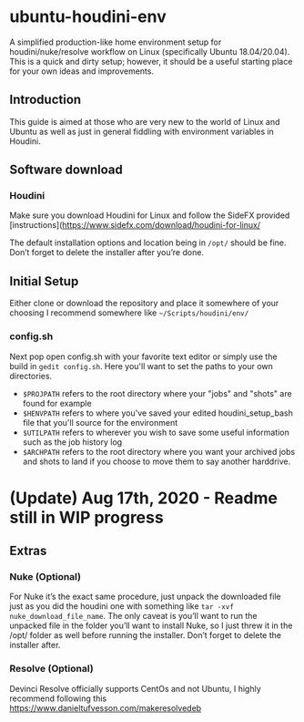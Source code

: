 # ubuntu-houdini-env
A simplified production-like home environment setup for houdini/nuke/resolve workflow on Linux (specifically Ubuntu 18.04/20.04). This is a quick and dirty setup; however, it should be a useful starting place for your own ideas and improvements.

## Introduction
This guide is aimed at those who are very new to the world of Linux and Ubuntu as well as just in general fiddling with environment variables in Houdini.

## Software download

### Houdini
Make sure you download Houdini for Linux and follow the SideFX provided [instructions](https://www.sidefx.com/download/houdini-for-linux/

The default installation options and location being in `/opt/` should be fine. Don’t forget to delete the installer after you’re done.

## Initial Setup
Either clone or download the repository and place it somewhere of your choosing I recommend somewhere like `~/Scripts/houdini/env/`

### config.sh
Next pop open config.sh with your favorite text editor or simply use the build in `gedit config.sh`. Here you'll want to set the paths to your own directories.
* `$PROJPATH` refers to the root directory where your "jobs" and "shots" are found for example
* `$HENVPATH` refers to where you've saved your edited houdini_setup_bash file that you'll source for the environment
* `$UTILPATH` refers to wherever you wish to save some useful information such as the job history log
* `$ARCHPATH` refers to the root directory where you want your archived jobs and shots to land if you choose to move them to say another harddrive.

# (Update) Aug 17th, 2020 - Readme still in WIP progress

## Extras

### Nuke (Optional)
For Nuke it’s the exact same procedure, just unpack the downloaded file just as you did the houdini one with something like `tar -xvf nuke_download_file_name`. The only caveat is you’ll want to run the unpacked file in the folder you’ll want to install Nuke, so I just threw it in the /opt/ folder as well before running the installer. Don’t forget to delete the installer after.

### Resolve (Optional)
Devinci Resolve officially supports CentOs and not Ubuntu, I highly recommend following this https://www.danieltufvesson.com/makeresolvedeb
